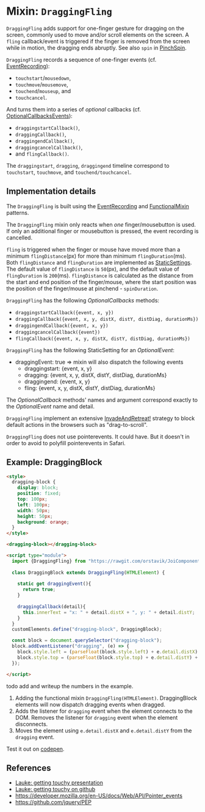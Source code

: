 # Mixin: `DraggingFling`

`DraggingFling` adds support for one-finger gesture for dragging on the screen, 
commonly used to move and/or scroll elements on the screen.
A `fling` callback/event is triggered if the finger is removed from the screen while in motion,
the dragging ends abruptly.
See also `spin` in [PinchSpin](Mixin3_PinchSpinGesture.md).
 
`DraggingFling` records a sequence of one-finger events 
(cf. [EventRecording](../chapter1b_HowToMakeMixins/Pattern4_EventRecording.md)):
 * `touchstart`/`mousedown`, 
 * `touchmove`/`mousemove`, 
 * `touchend`/`mouseup`, and 
 * `touchcancel`. 

And turns them into a series of *optional* callbacks 
(cf. [OptionalCallbacksEvents](../chapter1b_HowToMakeMixins/Pattern6_OptionalCallbacksEvents.md)):
 * `draggingstartCallback()`, 
 * `draggingCallback()`, 
 * `draggingendCallback()`, 
 * `draggingcancelCallback()`, 
 * and `flingCallback()`.
 
The `draggingstart`, `dragging`, `draggingend` timeline correspond to 
`touchstart`, `touchmove`, and `touchend/touchcancel`.

## Implementation details

The `DraggingFling` is built using the [EventRecording](../chapter1b_HowToMakeMixins/Pattern4_EventRecording.md) and 
[FunctionalMixin](../chapter1b_HowToMakeMixins/Pattern2_FunctionalMixin.md) patterns. 

The `DraggingFling` mixin only reacts when *one* finger/mousebutton is used.
If only an additional finger or mousebutton is pressed, 
the event recording is cancelled.

`fling` is triggered when the finger or mouse have moved more 
than a minimum `flingDistance`(px) for more than minimum `flingDuration`(ms).
Both `flingDistance` and `flingDuration` are implemented as [StaticSettings](../chapter1b_HowToMakeMixins/Pattern3_StaticSettings.md).
The default value of `flingDistance` is `50`(px), and
the default value of `flingDuration` is `200`(ms).
`flingDistance` is calculated as the distance from the start and end position of
the finger/mouse, where the start position was the position of the finger/mouse at pinchend - `spinDuration`.

`DraggingFling` has the following *OptionalCallbacks* methods:
 - `draggingstartCallback({event, x, y})`
 - `draggingCallback({event, x, y, distX, distY, distDiag, durationMs})`
 - `draggingendCallback({event, x, y})`
 - `draggingcancelCallback({event})`
 - `flingCallback({event, x, y, distX, distY, distDiag, durationMs})`

`DraggingFling` has the following StaticSetting for an *OptionalEvent*:
 - draggingEvent: true => mixin will also dispatch the following events
    - draggingstart:  {event, x, y}
    - dragging:       {event, x, y, distX, distY, distDiag, durationMs}
    - draggingend:    {event, x, y}
    - fling:          {event, x, y, distX, distY, distDiag, durationMs}

The *OptionalCallback* methods' names and argument 
correspond exactly to the *OptionalEvent* name and detail. 

`DraggingFling` implement an extensive [InvadeAndRetreat!](Pattern4_InvadeAndRetreat.md) strategy 
to block default actions in the browsers such as "drag-to-scroll".

`DraggingFling` does not use pointerevents. It could have. 
But it doesn't in order to avoid to polyfill pointerevents in Safari.

## Example: DraggingBlock

```html
<style>
  dragging-block {
    display: block;
    position: fixed;
    top: 100px;
    left: 100px;
    width: 50px;
    height: 50px;
    background: orange;
  }
</style>

<dragging-block></dragging-block>

<script type="module">
  import {DraggingFling} from "https://rawgit.com/orstavik/JoiComponents/master/src/gestures/DraggingFling.js";
  
  class DraggingBlock extends DraggingFling(HTMLElement) {                   //[1]
  
    static get draggingEvent(){
      return true;
    }
    
    draggingCallback(detail){
      this.innerText = "x: " + detail.distX + ", y: " + detail.distY;  //[3] 
    }
  }
  customElements.define("dragging-block", DraggingBlock);

  const block = document.querySelector("dragging-block");
  block.addEventListener("dragging", (e) => {
    block.style.left = (parseFloat(block.style.left) + e.detail.distX) + "px";  //[3]
    block.style.top = (parseFloat(block.style.top) + e.detail.distY) + "px";    //[3]
  });

</script>
```                                                                   
todo add and writeup the numbers in the example.
1. Adding the functional mixin `DraggingFling(HTMLElement)`. 
DraggingBlock elements will now dispatch dragging events when dragged.
2. Adds the listener for `dragging` event when the element connects to the DOM.
Removes the listener for `dragging` event when the element disconnects.
3. Moves the element using `e.detail.distX` and `e.detail.distY` from the `dragging` event.

Test it out on [codepen](https://codepen.io/orstavik/pen/XEwPaE).

## References
* [Lauke: getting touchy presentation](https://www.youtube.com/watch?v=jSL-RluQhMs)
* [Lauke: getting touchy on github](https://github.com/patrickhlauke/getting-touchy-presentation)
* https://developer.mozilla.org/en-US/docs/Web/API/Pointer_events
* https://github.com/jquery/PEP